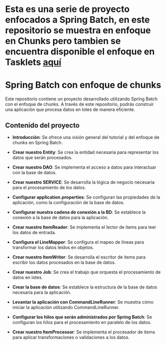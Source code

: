 # Esta es una serie de proyecto enfocados a Spring Batch, en este repositorio se muestra en enfoque en Chunks pero tambien se encuentra disponible el enfoque en Tasklets [aquí](https://github.com/Agslz/springbatch-tasklet-app)

# Spring Batch con enfoque de chunks

Este repositorio contiene un proyecto desarrollado utilizando Spring Batch con el enfoque de chunks. A través de este repositorio, podrás construir una aplicación que procesa datos en lotes de manera eficiente.

## Contenido del proyecto

- **Introducción**: Se ofrece una visión general del tutorial y del enfoque de chunks en Spring Batch.

- **Crear nuestro Entity**: Se crea la entidad necesaria para representar los datos que serán procesados.

- **Crear nuestro DAO**: Se implementa el acceso a datos para interactuar con la base de datos.

- **Crear nuestro SERVICE**: Se desarrolla la lógica de negocio necesaria para el procesamiento de los datos.

- **Configurar application.properties**: Se configuran las propiedades de la aplicación, como la configuración de la base de datos.

- **Configurar nuestra cadena de conexión a la BD**: Se establece la conexión a la base de datos para la aplicación.

- **Crear nuestro ItemReader**: Se implementa el lector de items para leer los datos de entrada.

- **Configura el LineMapper**: Se configura el mapeo de líneas para transformar los datos leídos en objetos.

- **Crear nuestro ItemWriter**: Se desarrolla el escritor de items para escribir los datos procesados en la base de datos.

- **Crear nuestro Job**: Se crea el trabajo que orquesta el procesamiento de datos en lotes.

- **Crear la base de datos**: Se establece la estructura de la base de datos necesaria para la aplicación.

- **Levantar la aplicación con CommandLineRunner**: Se muestra cómo iniciar la aplicación utilizando CommandLineRunner.

- **Configurar los hilos que serán administrados por Spring Batch**: Se configuran los hilos para el procesamiento en paralelo de los datos.

- **Crear nuestro ItemProcessor**: Se implementa el procesador de items para aplicar transformaciones o validaciones a los datos.
